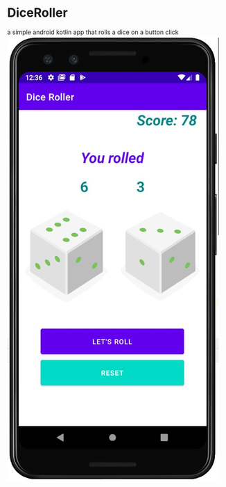 # DiceRoller
a simple android kotlin app that rolls a dice on a button click
![Screenshot](dice_roll.jpg)

